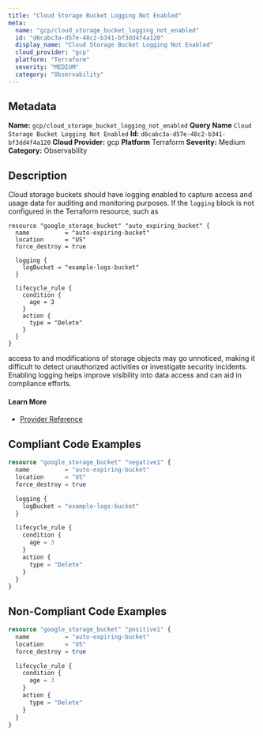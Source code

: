 ```yaml
---
title: "Cloud Storage Bucket Logging Not Enabled"
meta:
  name: "gcp/cloud_storage_bucket_logging_not_enabled"
  id: "d6cabc3a-d57e-48c2-b341-bf3dd4f4a120"
  display_name: "Cloud Storage Bucket Logging Not Enabled"
  cloud_provider: "gcp"
  platform: "Terraform"
  severity: "MEDIUM"
  category: "Observability"
---
```

## Metadata
**Name:** `gcp/cloud_storage_bucket_logging_not_enabled`
**Query Name** `Cloud Storage Bucket Logging Not Enabled`
**Id:** `d6cabc3a-d57e-48c2-b341-bf3dd4f4a120`
**Cloud Provider:** gcp
**Platform** Terraform
**Severity:** Medium
**Category:** Observability
## Description
Cloud storage buckets should have logging enabled to capture access and usage data for auditing and monitoring purposes. If the `logging` block is not configured in the Terraform resource, such as  

```
resource "google_storage_bucket" "auto_expiring_bucket" {
  name          = "auto-expiring-bucket"
  location      = "US"
  force_destroy = true

  logging {
    logBucket = "example-logs-bucket"
  }

  lifecycle_rule {
    condition {
      age = 3
    }
    action {
      type = "Delete"
    }
  }
}
```

access to and modifications of storage objects may go unnoticed, making it difficult to detect unauthorized activities or investigate security incidents. Enabling logging helps improve visibility into data access and can aid in compliance efforts.

#### Learn More

 - [Provider Reference](https://registry.terraform.io/providers/hashicorp/google/latest/docs/resources/storage_bucket#log_bucket)


## Compliant Code Examples
```terraform
resource "google_storage_bucket" "negative1" {
  name          = "auto-expiring-bucket"
  location      = "US"
  force_destroy = true

  logging {
	logBucket = "example-logs-bucket"
  }

  lifecycle_rule {
    condition {
      age = 3
    }
    action {
      type = "Delete"
    }
  }
}
```
## Non-Compliant Code Examples
```terraform
resource "google_storage_bucket" "positive1" {
  name          = "auto-expiring-bucket"
  location      = "US"
  force_destroy = true

  lifecycle_rule {
    condition {
      age = 3
    }
    action {
      type = "Delete"
    }
  }
}

```